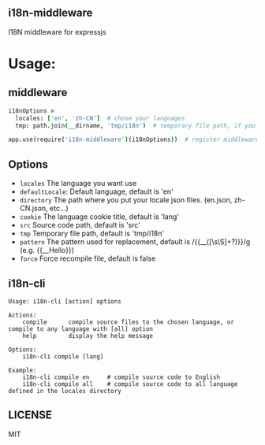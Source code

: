 i18n-middleware
------
I18N middleware for expressjs

# Usage:

## middleware

```coffeescript
i18nOptions =
  locales: ['en', 'zh-CN']  # chose your languages
  tmp: path.join(__dirname, 'tmp/i18n')  # temporary file path, if you don't need other middleware processing, you can use public

app.use(require('i18n-middleware')(i18nOptions))  # register middleware
```

## Options

* `locales` The language you want use
* `defaultLocale`: Default language, default is 'en'
* `directory` The path where you put your locale json files. (en.json, zh-CN.json, etc...)
* `cookie` The language cookie title, default is 'lang'
* `src` Source code path, default is 'src'
* `tmp` Temporary file path, default is 'tmp/i18n'
* `pattern` The pattern used for replacement, default is /\{\{__([\s\S]+?)\}\}/g (e.g. {{__Hello}})
* `force` Force recompile file, default is false

## i18n-cli

```
Usage: i18n-cli [action] options

Actions:
    compile      compile source files to the chosen language, or compile to any language with [all] option
    help         display the help message

Options:
    i18n-cli compile [lang]

Example:
    i18n-cli compile en     # compile source code to English
    i18n-cli compile all    # compile source code to all language defined in the locales directory
```

## LICENSE

MIT